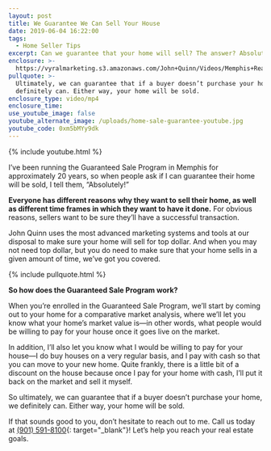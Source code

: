 ```yaml
---
layout: post
title: We Guarantee We Can Sell Your House
date: 2019-06-04 16:22:00
tags:
  - Home Seller Tips
excerpt: Can we guarantee that your home will sell? The answer? Absolutely!
enclosure: >-
  https://vyralmarketing.s3.amazonaws.com/John+Quinn/Videos/Memphis+Real+Estate-+We+Guarantee+We+Can+Sell+Your+House.mp4
pullquote: >-
  Ultimately, we can guarantee that if a buyer doesn’t purchase your home, we
  definitely can. Either way, your home will be sold.
enclosure_type: video/mp4
enclosure_time:
use_youtube_image: false
youtube_alternate_image: /uploads/home-sale-guarantee-youtube.jpg
youtube_code: 0xm5bMYy9dk
---
```


{% include youtube.html %}

I’ve been running the Guaranteed Sale Program in Memphis for approximately 20 years, so when people ask if I can guarantee their home will be sold, I tell them, “Absolutely\!”

**Everyone has different reasons why they want to sell their home, as well as different time frames in which they want to have it done.** For obvious reasons, sellers want to be sure they’ll have a successful transaction.

John Quinn uses the most advanced marketing systems and tools at our disposal to make sure your home will sell for top dollar. And when you may not need top dollar, but you do need to make sure that your home sells in a given amount of time, we’ve got you covered.

{% include pullquote.html %}

**So how does the Guaranteed Sale Program work?**

When you’re enrolled in the Guaranteed Sale Program, we’ll start by coming out to your home for a comparative market analysis, where we’ll let you know what your home’s market value is—in other words, what people would be willing to pay for your house once it goes live on the market.

In addition, I’ll also let you know what I would be willing to pay for your house—I do buy houses on a very regular basis, and I pay with cash so that you can move to your new home. Quite frankly, there is a little bit of a discount on the house because once I pay for your home with cash, I’ll put it back on the market and sell it myself.

So ultimately, we can guarantee that if a buyer doesn’t purchase your home, we definitely can. Either way, your home will be sold.

If that sounds good to you, don’t hesitate to reach out to me. Call us today at [(901) 591-8100](tel:901-591-8100){: target="_blank"}\! Let’s help you reach your real estate goals.